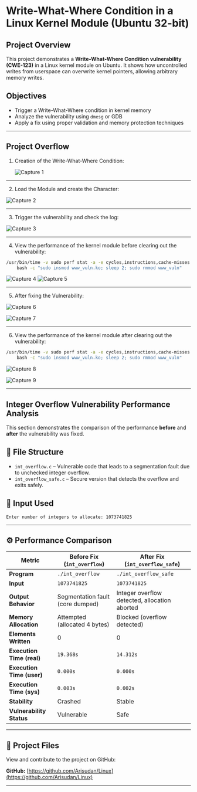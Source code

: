 # Write-What-Where Condition in a Linux Kernel Module (Ubuntu 32-bit)

## Project Overview

This project demonstrates a **Write-What-Where Condition vulnerability (CWE-123)** in a Linux kernel module on Ubuntu. It shows how uncontrolled writes from userspace can overwrite kernel pointers, allowing arbitrary memory writes.

## Objectives

- Trigger a Write-What-Where condition in kernel memory
- Analyze the vulnerability using `dmesg` or GDB
- Apply a fix using proper validation and memory protection techniques

---
## Project Overflow

1. Creation of the Write-What-Where Condition:

   ![Capture 1](https://github.com/user-attachments/assets/aa281a95-ab83-4393-b68f-65cb0cb9d82d)

---
2. Load the Module and create the Character:

  ![Capture 2](https://github.com/user-attachments/assets/3b8c0bb4-d167-4d16-88ee-18368518e109)

---
3. Trigger the vulnerability and check the log:

  ![Capture 3](https://github.com/user-attachments/assets/a5aee2d6-5e19-42f0-9d80-596fcc7b4310)

---

4. View the performance of the kernel module before clearing out the vulnerability:
   
```bash
/usr/bin/time -v sudo perf stat -a -e cycles,instructions,cache-misses \
    bash -c "sudo insmod www_vuln.ko; sleep 2; sudo rmmod www_vuln"
```

![Capture 4](https://github.com/user-attachments/assets/4a5e7745-b977-4123-87c8-ca0ce0631f8a)
![Capture 5](https://github.com/user-attachments/assets/b2796d7d-3164-4c7e-bfce-a4f812ffc507)

---

5. After fixing the Vulnerability:

![Capture 6](https://github.com/user-attachments/assets/befc5d8d-1b82-4dfc-ac2b-9868d321f918)

![Capture 7](https://github.com/user-attachments/assets/154cdc97-4894-4f6c-b54b-f35d84903cf3)

---

6. View the performance of the kernel module after clearing out the vulnerability:
   
```bash
/usr/bin/time -v sudo perf stat -a -e cycles,instructions,cache-misses \
    bash -c "sudo insmod www_vuln.ko; sleep 2; sudo rmmod www_vuln"
```

![Capture 8](https://github.com/user-attachments/assets/2956e9ee-03e1-47db-87e6-48092ceadc8e)

![Capture 9](https://github.com/user-attachments/assets/576a3b5e-d1dd-46fa-86e8-8abecb2cb338)

---

## Integer Overflow Vulnerability Performance Analysis

This section demonstrates the comparison of the performance **before** and **after** the vulnerability was fixed.

## 📂 File Structure

- `int_overflow.c` – Vulnerable code that leads to a segmentation fault due to unchecked integer overflow.
- `int_overflow_safe.c` – Secure version that detects the overflow and exits safely.

## 🧪 Input Used

```text
Enter number of integers to allocate: 1073741825
````
---

## ⚙️ Performance Comparison

| **Metric**                   | **Before Fix (`int_overflow`)**     | **After Fix (`int_overflow_safe`)**   |
|-----------------------------|--------------------------------------|----------------------------------------|
| **Program**                 | `./int_overflow`                    | `./int_overflow_safe`                  |
| **Input**                   | `1073741825`                        | `1073741825`                           |
| **Output Behavior**         | Segmentation fault (core dumped)    | Integer overflow detected, allocation aborted |
| **Memory Allocation**       | Attempted (allocated 4 bytes)       | Blocked (overflow detected)            |
| **Elements Written**        | 0                                   | 0                                      |
| **Execution Time (real)**   | `19.368s`                          | `14.312s`                            |
| **Execution Time (user)**   | `0.000s`                           | `0.000s`                             |
| **Execution Time (sys)**    | `0.003s`                           | `0.002s`                             |
| **Stability**               |  Crashed                           |  Stable                              |
| **Vulnerability Status**    | Vulnerable                        | Safe                                |

---
## 📁 Project Files

View and contribute to the project on GitHub:

**GitHub:** [https://github.com/Arisudan/Linux](https://github.com/Arisudan/Linux)

---

